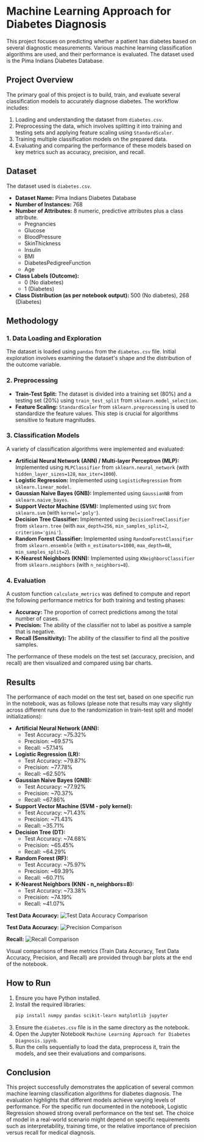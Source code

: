 # Machine Learning Approach for Diabetes Diagnosis

This project focuses on predicting whether a patient has diabetes based on several diagnostic measurements. Various machine learning classification algorithms are used, and their performance is evaluated. The dataset used is the Pima Indians Diabetes Database.

## Project Overview

The primary goal of this project is to build, train, and evaluate several classification models to accurately diagnose diabetes. The workflow includes:
1.  Loading and understanding the dataset from `diabetes.csv`.
2.  Preprocessing the data, which involves splitting it into training and testing sets and applying feature scaling using `StandardScaler`.
3.  Training multiple classification models on the prepared data.
4.  Evaluating and comparing the performance of these models based on key metrics such as accuracy, precision, and recall.

## Dataset

The dataset used is `diabetes.csv`.
* **Dataset Name:** Pima Indians Diabetes Database
* **Number of Instances:** 768
* **Number of Attributes:** 8 numeric, predictive attributes plus a class attribute.
    * Pregnancies
    * Glucose
    * BloodPressure
    * SkinThickness
    * Insulin
    * BMI
    * DiabetesPedigreeFunction
    * Age
* **Class Labels (Outcome):**
    * 0 (No diabetes)
    * 1 (Diabetes)
* **Class Distribution (as per notebook output):** 500 (No diabetes), 268 (Diabetes)

## Methodology

### 1. Data Loading and Exploration
The dataset is loaded using `pandas` from the `diabetes.csv` file. Initial exploration involves examining the dataset's shape and the distribution of the outcome variable.

### 2. Preprocessing
* **Train-Test Split:** The dataset is divided into a training set (80%) and a testing set (20%) using `train_test_split` from `sklearn.model_selection`.
* **Feature Scaling:** `StandardScaler` from `sklearn.preprocessing` is used to standardize the feature values. This step is crucial for algorithms sensitive to feature magnitudes.

### 3. Classification Models
A variety of classification algorithms were implemented and evaluated:
* **Artificial Neural Network (ANN) / Multi-layer Perceptron (MLP):** Implemented using `MLPClassifier` from `sklearn.neural_network` (with `hidden_layer_sizes=128`, `max_iter=1000`).
* **Logistic Regression:** Implemented using `LogisticRegression` from `sklearn.linear_model`.
* **Gaussian Naive Bayes (GNB):** Implemented using `GaussianNB` from `sklearn.naive_bayes`.
* **Support Vector Machine (SVM):** Implemented using `SVC` from `sklearn.svm` (with `kernel='poly'`).
* **Decision Tree Classifier:** Implemented using `DecisionTreeClassifier` from `sklearn.tree` (with `max_depth=256`, `min_samples_split=2`, `criterion='gini'`).
* **Random Forest Classifier:** Implemented using `RandomForestClassifier` from `sklearn.ensemble` (with `n_estimators=1000`, `max_depth=48`, `min_samples_split=2`).
* **K-Nearest Neighbors (KNN):** Implemented using `KNeighborsClassifier` from `sklearn.neighbors` (with `n_neighbors=8`).

### 4. Evaluation
A custom function `calculate_metrics` was defined to compute and report the following performance metrics for both training and testing phases:
* **Accuracy:** The proportion of correct predictions among the total number of cases.
* **Precision:** The ability of the classifier not to label as positive a sample that is negative.
* **Recall (Sensitivity):** The ability of the classifier to find all the positive samples.

The performance of these models on the test set (accuracy, precision, and recall) are then visualized and compared using bar charts.

## Results

The performance of each model on the test set, based on one specific run in the notebook, was as follows (please note that results may vary slightly across different runs due to the randomization in train-test split and model initializations):

* **Artificial Neural Network (ANN):**
    * Test Accuracy: ~75.32%
    * Precision: ~69.57%
    * Recall: ~57.14%
* **Logistic Regression (LR):**
    * Test Accuracy: ~79.87%
    * Precision: ~77.78%
    * Recall: ~62.50%
* **Gaussian Naive Bayes (GNB):**
    * Test Accuracy: ~77.92%
    * Precision: ~70.37%
    * Recall: ~67.86%
* **Support Vector Machine (SVM - poly kernel):**
    * Test Accuracy: ~71.43%
    * Precision: ~71.43%
    * Recall: ~35.71%
* **Decision Tree (DT):**
    * Test Accuracy: ~74.68%
    * Precision: ~65.45%
    * Recall: ~64.29%
* **Random Forest (RF):**
    * Test Accuracy: ~75.97%
    * Precision: ~69.39%
    * Recall: ~60.71%
* **K-Nearest Neighbors (KNN - n_neighbors=8):**
    * Test Accuracy: ~73.38%
    * Precision: ~74.19%
    * Recall: ~41.07%

**Test Data Accuracy:**
![Test Data Accuracy Comparison](images/acc_test.png)

**Test Data Accuracy:**
![Precision Comparison](images/precision.png)

**Recall:**
![Recall Comparison](images/recall.png)

Visual comparisons of these metrics (Train Data Accuracy, Test Data Accuracy, Precision, and Recall) are provided through bar plots at the end of the notebook.

## How to Run

1.  Ensure you have Python installed.
2.  Install the required libraries:
    ```bash
    pip install numpy pandas scikit-learn matplotlib jupyter
    ```
3.  Ensure the `diabetes.csv` file is in the same directory as the notebook.
4.  Open the Jupyter Notebook `Machine Learning Approach for Diabetes Diagnosis.ipynb`.
5.  Run the cells sequentially to load the data, preprocess it, train the models, and see their evaluations and comparisons.

## Conclusion

This project successfully demonstrates the application of several common machine learning classification algorithms for diabetes diagnosis. The evaluation highlights that different models achieve varying levels of performance. For the specific run documented in the notebook, Logistic Regression showed strong overall performance on the test set. The choice of model in a real-world scenario might depend on specific requirements such as interpretability, training time, or the relative importance of precision versus recall for medical diagnosis.